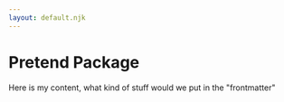 ```yaml
---
layout: default.njk
---
```


# Pretend Package

Here is my content, what kind of stuff would we put in the "frontmatter"
